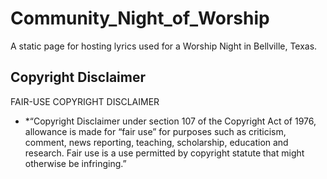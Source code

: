# Community_Night_of_Worship
A static page for hosting lyrics used for a Worship Night in Bellville, Texas.

## Copyright Disclaimer
FAIR-USE COPYRIGHT DISCLAIMER


* *“Copyright Disclaimer under section 107 of the Copyright Act of 1976, allowance is made for “fair use” for purposes such as criticism, comment, news reporting, teaching, scholarship, education and research.
Fair use is a use permitted by copyright statute that might otherwise be infringing.”
